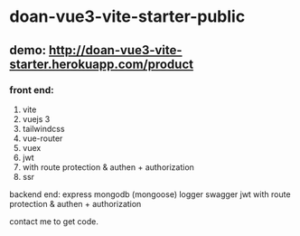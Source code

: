 # doan-vue3-vite-starter-public

## demo: http://doan-vue3-vite-starter.herokuapp.com/product


### front end:
  1. vite
  2. vuejs 3
  3. tailwindcss
  4. vue-router
  5. vuex
  6. jwt
  7. with route protection & authen + authorization
  8. ssr
  
backend end:
  express
  mongodb (mongoose)
  logger
  swagger
  jwt
  with route protection & authen + authorization

contact me to get code. 

